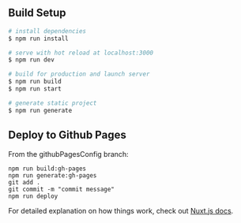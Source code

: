 ## Build Setup

``` bash
# install dependencies
$ npm run install

# serve with hot reload at localhost:3000
$ npm run dev

# build for production and launch server
$ npm run build
$ npm run start

# generate static project
$ npm run generate
```

## Deploy to Github Pages  

From the githubPagesConfig branch: 
```
npm run build:gh-pages
npm run generate:gh-pages
git add .
git commit -m "commit message"
npm run deploy
```

For detailed explanation on how things work, check out [Nuxt.js docs](https://nuxtjs.org).
